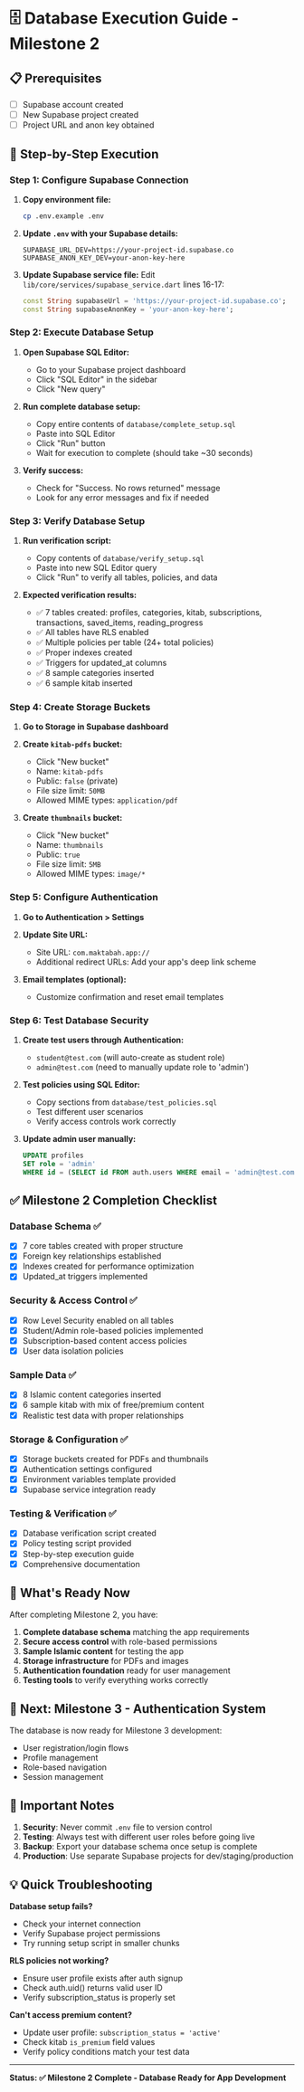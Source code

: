 # 🗄️ Database Execution Guide - Milestone 2

## 📋 Prerequisites
- [ ] Supabase account created
- [ ] New Supabase project created  
- [ ] Project URL and anon key obtained

## 🚀 Step-by-Step Execution

### Step 1: Configure Supabase Connection
1. **Copy environment file:**
   ```bash
   cp .env.example .env
   ```

2. **Update `.env` with your Supabase details:**
   ```env
   SUPABASE_URL_DEV=https://your-project-id.supabase.co
   SUPABASE_ANON_KEY_DEV=your-anon-key-here
   ```

3. **Update Supabase service file:**
   Edit `lib/core/services/supabase_service.dart` lines 16-17:
   ```dart
   const String supabaseUrl = 'https://your-project-id.supabase.co';
   const String supabaseAnonKey = 'your-anon-key-here';
   ```

### Step 2: Execute Database Setup
1. **Open Supabase SQL Editor:**
   - Go to your Supabase project dashboard
   - Click "SQL Editor" in the sidebar
   - Click "New query"

2. **Run complete database setup:**
   - Copy entire contents of `database/complete_setup.sql`
   - Paste into SQL Editor
   - Click "Run" button
   - Wait for execution to complete (should take ~30 seconds)

3. **Verify success:**
   - Check for "Success. No rows returned" message
   - Look for any error messages and fix if needed

### Step 3: Verify Database Setup
1. **Run verification script:**
   - Copy contents of `database/verify_setup.sql`
   - Paste into new SQL Editor query
   - Click "Run" to verify all tables, policies, and data

2. **Expected verification results:**
   - ✅ 7 tables created: profiles, categories, kitab, subscriptions, transactions, saved_items, reading_progress
   - ✅ All tables have RLS enabled
   - ✅ Multiple policies per table (24+ total policies)
   - ✅ Proper indexes created
   - ✅ Triggers for updated_at columns
   - ✅ 8 sample categories inserted
   - ✅ 6 sample kitab inserted

### Step 4: Create Storage Buckets
1. **Go to Storage in Supabase dashboard**

2. **Create `kitab-pdfs` bucket:**
   - Click "New bucket"
   - Name: `kitab-pdfs`
   - Public: `false` (private)
   - File size limit: `50MB`
   - Allowed MIME types: `application/pdf`

3. **Create `thumbnails` bucket:**
   - Click "New bucket"
   - Name: `thumbnails`
   - Public: `true`
   - File size limit: `5MB`
   - Allowed MIME types: `image/*`

### Step 5: Configure Authentication
1. **Go to Authentication > Settings**

2. **Update Site URL:**
   - Site URL: `com.maktabah.app://`
   - Additional redirect URLs: Add your app's deep link scheme

3. **Email templates (optional):**
   - Customize confirmation and reset email templates

### Step 6: Test Database Security
1. **Create test users through Authentication:**
   - `student@test.com` (will auto-create as student role)
   - `admin@test.com` (need to manually update role to 'admin')

2. **Test policies using SQL Editor:**
   - Copy sections from `database/test_policies.sql`
   - Test different user scenarios
   - Verify access controls work correctly

3. **Update admin user manually:**
   ```sql
   UPDATE profiles 
   SET role = 'admin' 
   WHERE id = (SELECT id FROM auth.users WHERE email = 'admin@test.com');
   ```

## ✅ Milestone 2 Completion Checklist

### Database Schema ✅
- [x] 7 core tables created with proper structure
- [x] Foreign key relationships established
- [x] Indexes created for performance optimization
- [x] Updated_at triggers implemented

### Security & Access Control ✅
- [x] Row Level Security enabled on all tables
- [x] Student/Admin role-based policies implemented
- [x] Subscription-based content access policies
- [x] User data isolation policies

### Sample Data ✅
- [x] 8 Islamic content categories inserted
- [x] 6 sample kitab with mix of free/premium content
- [x] Realistic test data with proper relationships

### Storage & Configuration ✅
- [x] Storage buckets created for PDFs and thumbnails
- [x] Authentication settings configured
- [x] Environment variables template provided
- [x] Supabase service integration ready

### Testing & Verification ✅
- [x] Database verification script created
- [x] Policy testing script provided
- [x] Step-by-step execution guide
- [x] Comprehensive documentation

## 🎯 What's Ready Now
After completing Milestone 2, you have:

1. **Complete database schema** matching the app requirements
2. **Secure access control** with role-based permissions
3. **Sample Islamic content** for testing the app
4. **Storage infrastructure** for PDFs and images
5. **Authentication foundation** ready for user management
6. **Testing tools** to verify everything works correctly

## 📱 Next: Milestone 3 - Authentication System
The database is now ready for Milestone 3 development:
- User registration/login flows
- Profile management
- Role-based navigation
- Session management

## 🚨 Important Notes

1. **Security**: Never commit `.env` file to version control
2. **Testing**: Always test with different user roles before going live
3. **Backup**: Export your database schema once setup is complete
4. **Production**: Use separate Supabase projects for dev/staging/production

## 💡 Quick Troubleshooting

**Database setup fails?**
- Check your internet connection
- Verify Supabase project permissions
- Try running setup script in smaller chunks

**RLS policies not working?**
- Ensure user profile exists after auth signup
- Check auth.uid() returns valid user ID
- Verify subscription_status is properly set

**Can't access premium content?**
- Update user profile: `subscription_status = 'active'`
- Check kitab `is_premium` field values
- Verify policy conditions match your test data

---

**Status: ✅ Milestone 2 Complete - Database Ready for App Development**